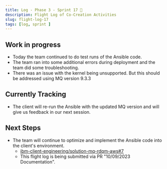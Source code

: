 ```yaml
---
title: Log - Phase 3 - Sprint 17 🛫
description: Flight Log of Co-Creation Activities
slug: flight-log-17
tags: [log, sprint ]
---
```


## Work in progress
- Today the team continued to do test runs of the Ansible code.
- The team ran into some additional errors during deployment and the team did some troubleshooting.
- There was an issue with the kernel being unsupported. But this should be addressed using MQ version 9.3.3
## Currently Tracking
- The client will re-run the Ansible with the updated MQ version and will give us feedback in our next session.
## Next Steps
- The team will continue to optimize and implement the Ansible code into the client's environment.
  - [ibm-client-engineering/solution-mq-rdqm-aws#7](https://zenhub.ibm.com/workspaces/st5-action-information-center-64343620d0cfd0000f03a114/issues/ibm-client-engineering/solution-mq-rdqm-aws/7)
  - This flight log is being submitted via PR "10/09/2023 Documentation".